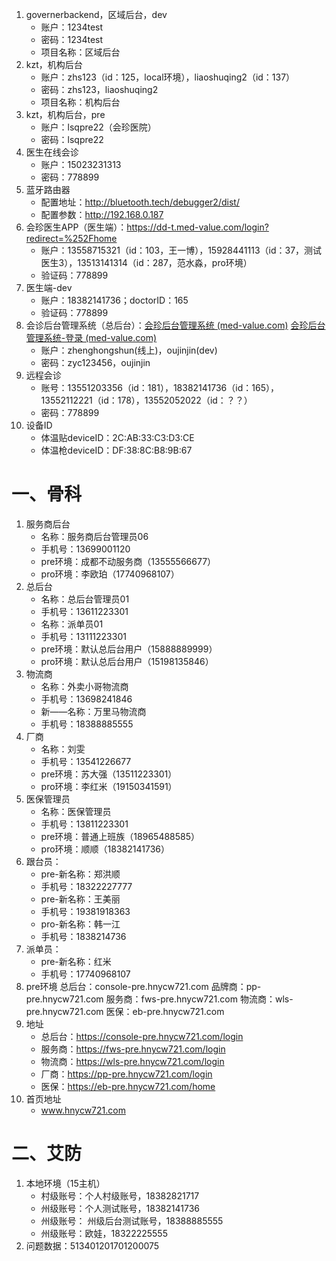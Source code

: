 1. governerbackend，区域后台，dev
   - 账户：1234test
   - 密码：1234test
   - 项目名称：区域后台
2. kzt，机构后台
   - 账户：zhs123（id：125，local环境），liaoshuqing2（id：137）
   - 密码：zhs123，liaoshuqing2
   - 项目名称：机构后台
3. kzt，机构后台，pre
   - 账户：lsqpre22（会珍医院）
   - 密码：lsqpre22
4. 医生在线会诊
   - 账户：15023231313
   - 密码：778899
5. 蓝牙路由器
   - 配置地址：http://bluetooth.tech/debugger2/dist/
   - 配置参数：http://192.168.0.187
6. 会珍医生APP（医生端）：https://dd-t.med-value.com/login?redirect=%252Fhome
   - 账户：13558715321（id：103，王一博），15928441113（id：37，测试医生3），13513141314（id：287，范水淼，pro环境）
   - 验证码：778899
7. 医生端-dev
   - 账户：18382141736；doctorID：165
   - 验证码：778899
8. 会诊后台管理系统（总后台）：[会珍后台管理系统 (med-value.com)](https://console.med-value.com/adminpro/)        [会珍后台管理系统-登录 (med-value.com)](http://console-dev.med-value.com/admindev/login/?next=/admindev/)
   - 账户：zhenghongshun(线上)，oujinjin(dev)
   - 密码：zyc123456，oujinjin
9. 远程会诊
   - 账号：13551203356（id：181），18382141736（id：165），13552112221（id：178），13552052022（id：？？）
   - 密码：778899
10. 设备ID
    - 体温贴deviceID：2C:AB:33:C3:D3:CE
    - 体温枪deviceID：DF:38:8C:B8:9B:67

# 一、骨科

1. 服务商后台
   - 名称：服务商后台管理员06
   - 手机号：13699001120
   - pre环境：成都不动服务商（13555566677）
   - pro环境：李欧珀（17740968107）
2. 总后台
   - 名称：总后台管理员01
   - 手机号：13611223301
   - 名称：派单员01
   - 手机号：13111223301
   - pre环境：默认总后台用户（15888889999）
   - pro环境：默认总后台用户（15198135846）
3. 物流商
   - 名称：外卖小哥物流商
   - 手机号：13698241846
   - 新——名称：万里马物流商
   - 手机号：18388885555
4. 厂商
   - 名称：刘雯
   - 手机号：13541226677
   - pre环境：苏大强（13511223301）
   - pro环境：李红米（19150341591）
5. 医保管理员
   - 名称：医保管理员
   - 手机号：13811223301
   - pre环境：普通上班族（18965488585）
   - pro环境：顺顺（18382141736）
6. 跟台员：
   - pre-新名称：郑洪顺
   - 手机号：18322227777
   - pre-新名称：王美丽
   - 手机号：19381918363
   - pro-新名称：韩一江
   - 手机号：1838214736
7. 派单员：
   - pre-新名称：红米
   - 手机号：17740968107
8. pre环境
   总后台：console-pre.hnycw721.com
   品牌商：pp-pre.hnycw721.com
   服务商：fws-pre.hnycw721.com
   物流商：wls-pre.hnycw721.com
   医保：eb-pre.hnycw721.com
9. 地址
   - 总后台：https://console-pre.hnycw721.com/login
   - 服务商：https://fws-pre.hnycw721.com/login
   - 物流商：https://wls-pre.hnycw721.com/login
   - 厂商：https://pp-pre.hnycw721.com/login
   - 医保：https://eb-pre.hnycw721.com/home
10. 首页地址
    - www.hnycw721.com

# 二、艾防

1. 本地环境（15主机）
   - 村级账号：个人村级账号，18382821717
   - 州级账号：个人测试账号，18382141736
   - 州级账号： 州级后台测试账号，18388885555
   - 州级账号：欧娃，18322225555
2. 问题数据：513401201701200075

